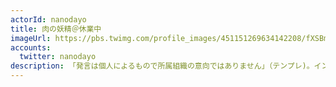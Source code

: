 ```yaml
---
actorId: nanodayo
title: 肉の妖精＠休業中
imageUrl: https://pbs.twimg.com/profile_images/451151269634142208/fXSBmzbD_200x200.png
accounts:
  twitter: nanodayo
description: 「発言は個人によるもので所属組織の意向ではありません」（テンプレ)。インフラエンジニアですが肉の画像がメインです。リアル知り合いは基本的にフォロー返します。 同業者は気分で返します。 そこまで高頻度では見てないです。多分。
---
```

